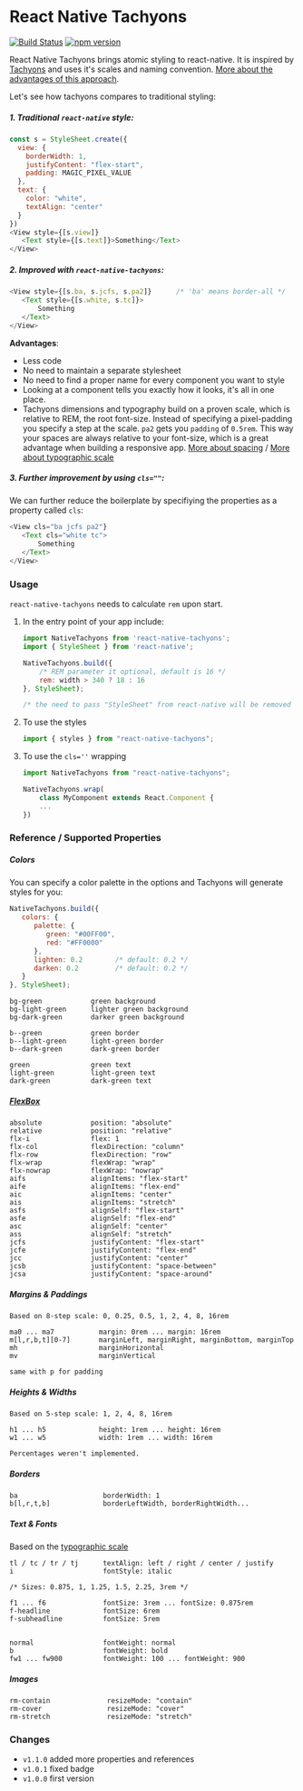 # React Native Tachyons
[![Build Status](https://travis-ci.org/fab1an/react-native-tachyons.svg?branch=master)](https://travis-ci.org/fab1an/react-native-tachyons) [![npm version](https://img.shields.io/npm/v/react-native-tachyons.svg)](https://www.npmjs.com/package/react-native-tachyons)

React Native Tachyons brings atomic styling to react-native. It is inspired by [Tachyons](http://tachyons.io) and uses it's scales and naming convention. [More about the advantages of this approach](http://mrmrs.io/writing/2016/03/24/scalable-css).

Let's see how tachyons compares to traditional styling:

##### 1. Traditional `react-native` style:

```javascript
const s = StyleSheet.create({
  view: {
    borderWidth: 1,
    justifyContent: "flex-start",
    padding: MAGIC_PIXEL_VALUE
  },
  text: {
    color: "white",
    textAlign: "center"
  }
})
<View style={[s.view]}
   <Text style={[s.text]}>Something</Text>
</View>
```

##### 2. Improved with `react-native-tachyons`:

```javascript
<View style={[s.ba, s.jcfs, s.pa2]}      /* 'ba' means border-all */
   <Text style={[s.white, s.tc]}>
       Something
   </Text>
</View>
```
**Advantages**:
* Less code
* No need to maintain a separate stylesheet
* No need to find a proper name for every component you want to style
* Looking at a component tells you exactly how it looks, it's all in one place.
* Tachyons dimensions and typography build on a proven scale, which is relative to REM, the root font-size. Instead of specifying a pixel-padding you specify a step at the scale. `pa2` gets you `padding` of `0.5rem`. This way your spaces are always relative to your font-size, which is a great advantage when  building a responsive app. [More about spacing](http://tachyons.io/docs/layout/spacing/) / [More about typographic scale](http://tachyons.io/docs/typography/scale/)





##### 3. Further improvement by using `cls=""`:
We can further reduce the boilerplate by specifiying the properties as a property called `cls`:

```javascript
<View cls="ba jcfs pa2"}
   <Text cls="white tc">
       Something
   </Text>
</View>
```

### Usage
`react-native-tachyons` needs to calculate `rem` upon start.

1. In the entry point of your app include:
   ```javascript
   import NativeTachyons from 'react-native-tachyons';
   import { StyleSheet } from 'react-native';

   NativeTachyons.build({
       /* REM parameter it optional, default is 16 */
       rem: width > 340 ? 18 : 16
   }, StyleSheet);

   /* the need to pass "StyleSheet" from react-native will be removed */
   ```

3. To use the styles
   ```javascript
   import { styles } from "react-native-tachyons";
   ````

2. To use the `cls=''` wrapping
   ```javascript
   import NativeTachyons from "react-native-tachyons";

   NativeTachyons.wrap(
       class MyComponent extends React.Component {
       ...
   })
   ````




### Reference / Supported Properties

##### Colors
You can specify a color palette in the options and Tachyons will generate styles for you:
```javascript
NativeTachyons.build({
   colors: {
      palette: {
         green: "#00FF00",
         red: "#FF0000"
      },
      lighten: 0.2        /* default: 0.2 */
      darken: 0.2         /* default: 0.2 */
   }
}, StyleSheet);
```

```
bg-green            green background
bg-light-green      lighter green background
bg-dark-green       darker green background

b--green            green border
b--light-green      light-green border
b--dark-green       dark-green border

green               green text
light-green         light-green text
dark-green          dark-green text
```

##### [FlexBox](https://facebook.github.io/react-native/docs/flexbox.html#content)
```
absolute            position: "absolute"
relative            position: "relative"
flx-i               flex: 1
flx-col             flexDirection: "column"
flx-row             flexDirection: "row"
flx-wrap            flexWrap: "wrap"
flx-nowrap          flexWrap: "nowrap"
aifs                alignItems: "flex-start"
aife                alignItems: "flex-end"
aic                 alignItems: "center"
ais                 alignItems: "stretch"
asfs                alignSelf: "flex-start"
asfe                alignSelf: "flex-end"
asc                 alignSelf: "center"
ass                 alignSelf: "stretch"
jcfs                justifyContent: "flex-start"
jcfe                justifyContent: "flex-end"
jcc                 justifyContent: "center"
jcsb                justifyContent: "space-between"
jcsa                justifyContent: "space-around"
```

##### Margins & Paddings
```
Based on 8-step scale: 0, 0.25, 0.5, 1, 2, 4, 8, 16rem

ma0 ... ma7           margin: 0rem ... margin: 16rem
m[l,r,b,t][0-7]       marginLeft, marginRight, marginBottom, marginTop
mh                    marginHorizontal
mv                    marginVertical

same with p for padding
```

##### Heights & Widths
```
Based on 5-step scale: 1, 2, 4, 8, 16rem

h1 ... h5             height: 1rem ... height: 16rem
w1 ... w5             width: 1rem ... width: 16rem

Percentages weren't implemented.
```

##### Borders

```
ba                     borderWidth: 1
b[l,r,t,b]             borderLeftWidth, borderRightWidth...
```

##### Text & Fonts
Based on the [typographic scale](http://tachyons.io/docs/typography/scale/)

```
tl / tc / tr / tj      textAlign: left / right / center / justify
i                      fontStyle: italic

/* Sizes: 0.875, 1, 1.25, 1.5, 2.25, 3rem */

f1 ... f6              fontSize: 3rem ... fontSize: 0.875rem
f-headline             fontSize: 6rem
f-subheadline          fontSize: 5rem


normal                 fontWeight: normal
b                      fontWeight: bold
fw1 ... fw900          fontWeight: 100 ... fontWeight: 900

```

##### Images
```
rm-contain              resizeMode: "contain"
rm-cover                resizeMode: "cover"
rm-stretch              resizeMode: "stretch"
```


### Changes
* `v1.1.0` added more properties and references
* `v1.0.1` fixed badge
* `v1.0.0` first version

